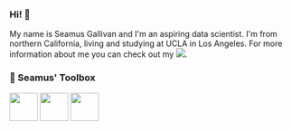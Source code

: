 ### Hi! 👋
My name is Seamus Gallivan and I'm an aspiring data scientist. I'm from northern California, living and studying at UCLA in Los Angeles. For more information about me you can check out my [<img src="https://img.icons8.com/material/24/000000/linkedin--v1.png"/>](https://www.linkedin.com/in/seamus-gallivan-b21b4312a/).

### 🧰 Seamus' Toolbox
<img src= "https://www.r-project.org/logo/Rlogo.svg" width="50" height="50"/>  <img src= "https://brandslogos.com/wp-content/uploads/images/large/python-logo.png" width="50" height="50"/> <img src= "https://camo.githubusercontent.com/259d57ab6b89966a330f5ab827151298b725c1fea4cd6a5c1c246ed190ad588c/68747470733a2f2f63646e2e776f726c64766563746f726c6f676f2e636f6d2f6c6f676f732f6c696e75782d7475782e737667" width="50" height="50"/>

<!--
**sgallivan19/sgallivan19** is a ✨ _special_ ✨ repository because its `README.md` (this file) appears on your GitHub profile.

Here are some ideas to get you started:

- 🔭 I’m currently working on ...
- 🌱 I’m currently learning ...
- 👯 I’m looking to collaborate on ...
- 🤔 I’m looking for help with ...
- 💬 Ask me about ...
- 📫 How to reach me: ...
- 😄 Pronouns: ...
- ⚡ Fun fact: ...
-->
